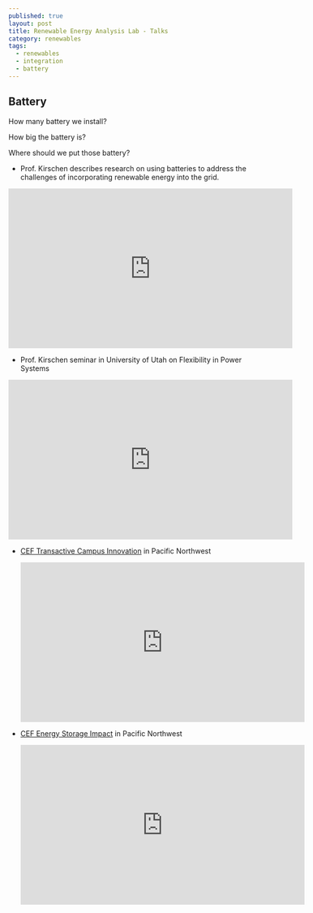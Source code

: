 ```yaml
---
published: true
layout: post
title: Renewable Energy Analysis Lab - Talks
category: renewables
tags:
  - renewables
  - integration
  - battery
---
```

## Battery

How many battery we install?

How big the battery is?

Where should we put those battery?


*   Prof. Kirschen describes research on using batteries to address the challenges of incorporating renewable energy into the grid.

<iframe src="https://www.youtube.com/embed/K-CqSkhQYfQ" allowfullscreen="" width="560" height="315" frameborder="0"></iframe>

*   Prof. Kirschen seminar in University of Utah on Flexibility in Power Systems


<iframe src="https://www.youtube.com/embed/swRiQvu8e_8" allowfullscreen="" width="560" height="315" frameborder="0"></iframe>


*   [CEF Transactive Campus Innovation](http://www.cleantechalliance.org/?page=CC_Campus) in Pacific Northwest

    <iframe src="https://player.vimeo.com/video/185371583?title=0&amp;byline=0&amp;portrait=0" webkitallowfullscreen="" mozallowfullscreen="" allowfullscreen="" width="560" height="315" frameborder="0"></iframe>
    
*   [CEF Energy Storage Impact](http://www.cleantechalliance.org/?page=CC_EnergyStorage) in Pacific Northwest

    <iframe src="https://player.vimeo.com/video/185371582?title=0&amp;byline=0&amp;portrait=0" webkitallowfullscreen="" mozallowfullscreen="" allowfullscreen="" width="560" height="315" frameborder="0"></iframe>
